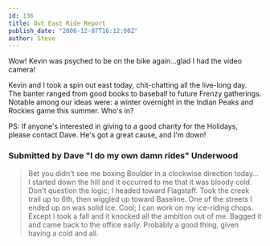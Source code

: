 ```yaml
---
id: 136
title: Out East Ride Report
publish_date: "2006-12-07T16:12:00Z"
author: Steve
---
```

  
Wow! Kevin was psyched to be on the bike again...glad I had the video camera!

Kevin and I took a spin out east today, chit-chatting all the live-long day. The banter ranged from good books to baseball to future Frenzy gatherings. Notable among our ideas were: a winter overnight in the Indian Peaks and Rockies game this summer. Who's in?

PS: If anyone's interested in giving to a good charity for the Holidays, please contact Dave. He's got a great cause, and I'm down!

### Submitted by Dave "I do my own damn rides" Underwood

> Bet you didn't see me boxing Boulder in a clockwise direction today... I started down the hill and it occurred to me that it was bloody cold. Don't question the logic; I headed toward Flagstaff. Took the creek trail up to 6th, then wiggled up toward Baseline. One of the streets I ended up on was solid ice. Cool; I can work on my ice-riding chops. Except I took a fall and it knocked all the ambition out of me. Bagged it and came back to the office early. Probably a good thing, given having a cold and all.
